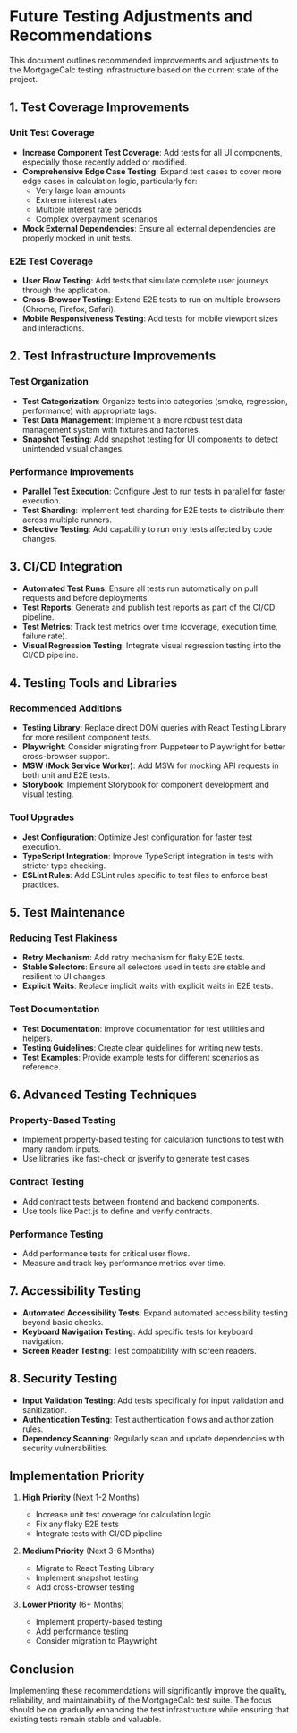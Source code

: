 # Future Testing Adjustments and Recommendations

This document outlines recommended improvements and adjustments to the MortgageCalc testing infrastructure based on the current state of the project.

## 1. Test Coverage Improvements

### Unit Test Coverage

- **Increase Component Test Coverage**: Add tests for all UI components, especially those recently added or modified.
- **Comprehensive Edge Case Testing**: Expand test cases to cover more edge cases in calculation logic, particularly for:
  - Very large loan amounts
  - Extreme interest rates
  - Multiple interest rate periods
  - Complex overpayment scenarios
- **Mock External Dependencies**: Ensure all external dependencies are properly mocked in unit tests.

### E2E Test Coverage

- **User Flow Testing**: Add tests that simulate complete user journeys through the application.
- **Cross-Browser Testing**: Extend E2E tests to run on multiple browsers (Chrome, Firefox, Safari).
- **Mobile Responsiveness Testing**: Add tests for mobile viewport sizes and interactions.

## 2. Test Infrastructure Improvements

### Test Organization

- **Test Categorization**: Organize tests into categories (smoke, regression, performance) with appropriate tags.
- **Test Data Management**: Implement a more robust test data management system with fixtures and factories.
- **Snapshot Testing**: Add snapshot testing for UI components to detect unintended visual changes.

### Performance Improvements

- **Parallel Test Execution**: Configure Jest to run tests in parallel for faster execution.
- **Test Sharding**: Implement test sharding for E2E tests to distribute them across multiple runners.
- **Selective Testing**: Add capability to run only tests affected by code changes.

## 3. CI/CD Integration

- **Automated Test Runs**: Ensure all tests run automatically on pull requests and before deployments.
- **Test Reports**: Generate and publish test reports as part of the CI/CD pipeline.
- **Test Metrics**: Track test metrics over time (coverage, execution time, failure rate).
- **Visual Regression Testing**: Integrate visual regression testing into the CI/CD pipeline.

## 4. Testing Tools and Libraries

### Recommended Additions

- **Testing Library**: Replace direct DOM queries with React Testing Library for more resilient component tests.
- **Playwright**: Consider migrating from Puppeteer to Playwright for better cross-browser support.
- **MSW (Mock Service Worker)**: Add MSW for mocking API requests in both unit and E2E tests.
- **Storybook**: Implement Storybook for component development and visual testing.

### Tool Upgrades

- **Jest Configuration**: Optimize Jest configuration for faster test execution.
- **TypeScript Integration**: Improve TypeScript integration in tests with stricter type checking.
- **ESLint Rules**: Add ESLint rules specific to test files to enforce best practices.

## 5. Test Maintenance

### Reducing Test Flakiness

- **Retry Mechanism**: Add retry mechanism for flaky E2E tests.
- **Stable Selectors**: Ensure all selectors used in tests are stable and resilient to UI changes.
- **Explicit Waits**: Replace implicit waits with explicit waits in E2E tests.

### Test Documentation

- **Test Documentation**: Improve documentation for test utilities and helpers.
- **Testing Guidelines**: Create clear guidelines for writing new tests.
- **Test Examples**: Provide example tests for different scenarios as reference.

## 6. Advanced Testing Techniques

### Property-Based Testing

- Implement property-based testing for calculation functions to test with many random inputs.
- Use libraries like fast-check or jsverify to generate test cases.

### Contract Testing

- Add contract tests between frontend and backend components.
- Use tools like Pact.js to define and verify contracts.

### Performance Testing

- Add performance tests for critical user flows.
- Measure and track key performance metrics over time.

## 7. Accessibility Testing

- **Automated Accessibility Tests**: Expand automated accessibility testing beyond basic checks.
- **Keyboard Navigation Testing**: Add specific tests for keyboard navigation.
- **Screen Reader Testing**: Test compatibility with screen readers.

## 8. Security Testing

- **Input Validation Testing**: Add tests specifically for input validation and sanitization.
- **Authentication Testing**: Test authentication flows and authorization rules.
- **Dependency Scanning**: Regularly scan and update dependencies with security vulnerabilities.

## Implementation Priority

1. **High Priority** (Next 1-2 Months)
   - Increase unit test coverage for calculation logic
   - Fix any flaky E2E tests
   - Integrate tests with CI/CD pipeline

2. **Medium Priority** (Next 3-6 Months)
   - Migrate to React Testing Library
   - Implement snapshot testing
   - Add cross-browser testing

3. **Lower Priority** (6+ Months)
   - Implement property-based testing
   - Add performance testing
   - Consider migration to Playwright

## Conclusion

Implementing these recommendations will significantly improve the quality, reliability, and maintainability of the MortgageCalc test suite. The focus should be on gradually enhancing the test infrastructure while ensuring that existing tests remain stable and valuable.